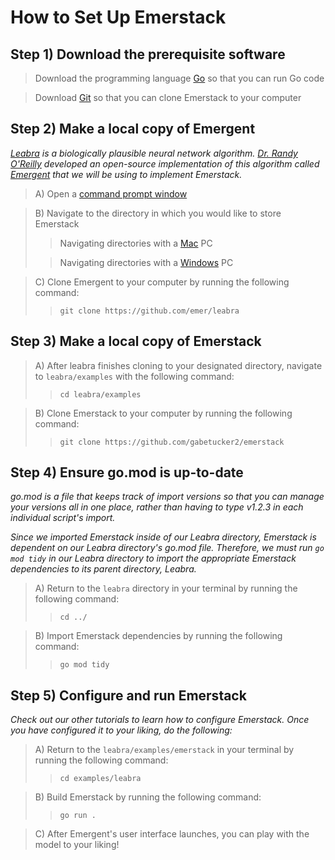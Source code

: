# How to Set Up Emerstack

## Step 1) Download the prerequisite software

> Download the programming language [Go](https://go.dev/doc/install) so that you can run Go code

> Download [Git](https://git-scm.com/downloads) so that you can clone Emerstack to your computer

## Step 2) Make a local copy of Emergent

*[Leabra](https://en.wikipedia.org/wiki/Leabra) is a biologically plausible neural network algorithm.  [Dr. Randy O'Reilly](https://en.wikipedia.org/wiki/Randall_C._O%27Reilly) developed an open-source implementation of this algorithm called [Emergent](https://en.wikipedia.org/wiki/Emergent_(software)) that we will be using to implement Emerstack.*

> A) Open a [command prompt window](https://www.lifewire.com/how-to-open-command-prompt-2618089)

> B) Navigate to the directory in which you would like to store Emerstack
>> Navigating directories with a [Mac](https://techwiser.com/how-to-navigate-to-a-folder-in-terminal-mac/#:~:text=1%20Method%20I.%20This%20is%20the%20most%20usual,to%20navigate%20to%20a%20folder%20in%20the%20terminal.) PC
>
>> Navigating directories with a [Windows](https://techwiser.com/how-to-navigate-to-a-folder-in-terminal-mac/#:~:text=1%20Method%20I.%20This%20is%20the%20most%20usual,to%20navigate%20to%20a%20folder%20in%20the%20terminal.) PC

> C) Clone Emergent to your computer by running the following command:
>> ```
>> git clone https://github.com/emer/leabra
>> ```

## Step 3) Make a local copy of Emerstack

> A) After leabra finishes cloning to your designated directory, navigate to ```leabra/examples``` with the following command:
>> ```
>> cd leabra/examples
>> ```

> B) Clone Emerstack to your computer by running the following command:
>> ```
>> git clone https://github.com/gabetucker2/emerstack
>> ```

## Step 4) Ensure go.mod is up-to-date

*go.mod is a file that keeps track of import versions so that you can manage your versions all in one place, rather than having to type v1.2.3 in each individual script's import.*

*Since we imported Emerstack inside of our Leabra directory, Emerstack is dependent on our Leabra directory's go.mod file.  Therefore, we must run ```go mod tidy``` in our Leabra directory to import the appropriate Emerstack dependencies to its parent directory, Leabra.*

> A) Return to the ```leabra``` directory in your terminal by running the following command:
>> ```
>> cd ../
>> ```

> B) Import Emerstack dependencies by running the following command:
>> ```
>> go mod tidy
>> ```

## Step 5) Configure and run Emerstack

*Check out our other tutorials to learn how to configure Emerstack.  Once you have configured it to your liking, do the following:*

> A) Return to the ```leabra/examples/emerstack``` in your terminal by running the following command:
>> ```
>> cd examples/leabra
>> ```

> B) Build Emerstack by running the following command:
>> ```
>> go run .
>> ```

> C) After Emergent's user interface launches, you can play with the model to your liking!
